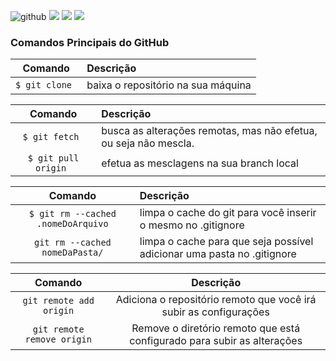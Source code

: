 ![github](https://img.shields.io/badge/GitHub-007?style=for-the-badge&logo=github&style=flat&logoColor=white)
![](https://img.shields.io/badge/-Top%20Comandos-FF0000?logo=Linux&logo=windows)
![](https://img.shields.io/badge/Windows-blue?logo=windows)
![](https://img.shields.io/badge/Linux-purple?logo=linux)

### Comandos Principais do GitHub

|    Comando     | Descrição                          |
|:--------------:|:-----------------------------------|
| `$ git clone ` | baixa o repositório na sua máquina |

|       Comando        | Descrição                                                        |
|:--------------------:|:-----------------------------------------------------------------|
|   `$ git fetch `     | busca as alterações remotas, mas não efetua, ou seja não mescla. |
| `$ git pull origin ` | efetua as mesclagens na sua branch local                         |

|              Comando              | Descrição                                                              |
|:---------------------------------:|:-----------------------------------------------------------------------|
| `$ git rm --cached .nomeDoArquivo` | limpa o cache do git para você inserir o mesmo no .gitignore           |
 |   `git rm --cached nomeDaPasta/`  | limpa o cache para que seja possível adicionar uma pasta no .gitignore |

|         Comando         |                             Descrição                             |
|:-----------------------:|:-----------------------------------------------------------------:|
| `git remote add origin` | Adiciona o repositório remoto que você irá subir as configurações |
| `git remote remove origin`| Remove o diretório remoto que está configurado para subir as alterações|

